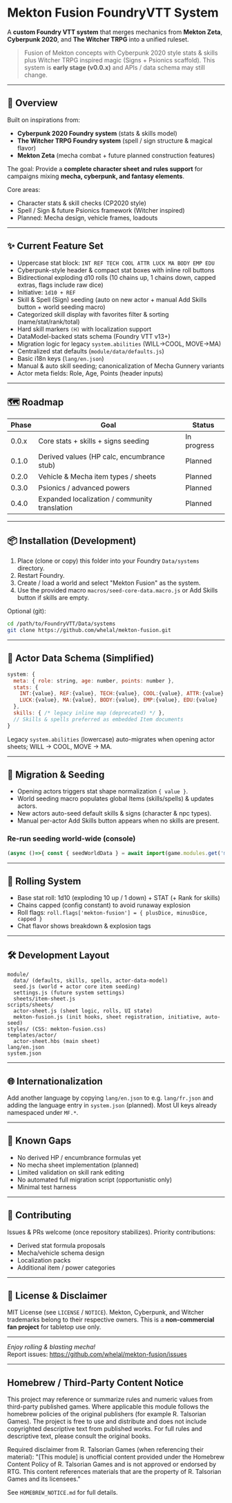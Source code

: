 # Mekton Fusion FoundryVTT System

A **custom Foundry VTT system** that merges mechanics from **Mekton Zeta**, **Cyberpunk 2020**, and **The Witcher TRPG** into a unified ruleset.

> Fusion of Mekton concepts with Cyberpunk 2020 style stats & skills plus Witcher TRPG inspired magic (Signs + Psionics scaffold). This system is **early stage (v0.0.x)** and APIs / data schema may still change.

---
## 📖 Overview
Built on inspirations from:
- **Cyberpunk 2020 Foundry system** (stats & skills model)
- **The Witcher TRPG Foundry system** (spell / sign structure & magical flavor)
- **Mekton Zeta** (mecha combat + future planned construction features)

The goal: Provide a **complete character sheet and rules support** for campaigns mixing **mecha, cyberpunk, and fantasy elements**.

Core areas:
- Character stats & skill checks (CP2020 style)
- Spell / Sign & future Psionics framework (Witcher inspired)
- Planned: Mecha design, vehicle frames, loadouts

---
## ✨ Current Feature Set
- Uppercase stat block: `INT REF TECH COOL ATTR LUCK MA BODY EMP EDU`
- Cyberpunk-style header & compact stat boxes with inline roll buttons
- Bidirectional exploding d10 rolls (10 chains up, 1 chains down, capped extras, flags include raw dice)
- Initiative: `1d10 + REF`
- Skill & Spell (Sign) seeding (auto on new actor + manual Add Skills button + world seeding macro)
- Categorized skill display with favorites filter & sorting (name/stat/rank/total)
- Hard skill markers `(H)` with localization support
- DataModel-backed stats schema (Foundry VTT v13+)
- Migration logic for legacy `system.abilities` (WILL→COOL, MOVE→MA)
- Centralized stat defaults (`module/data/defaults.js`)
- Basic i18n keys (`lang/en.json`)
- Manual & auto skill seeding; canonicalization of Mecha Gunnery variants
- Actor meta fields: Role, Age, Points (header inputs)

---
## 🗺️ Roadmap
| Phase | Goal | Status |
|-------|------|--------|
| 0.0.x | Core stats + skills + signs seeding | In progress |
| 0.1.0 | Derived values (HP calc, encumbrance stub) | Planned |
| 0.2.0 | Vehicle & Mecha item types / sheets | Planned |
| 0.3.0 | Psionics / advanced powers | Planned |
| 0.4.0 | Expanded localization / community translation | Planned |

---
## 📦 Installation (Development)
1. Place (clone or copy) this folder into your Foundry `Data/systems` directory.
2. Restart Foundry.
3. Create / load a world and select "Mekton Fusion" as the system.
4. Use the provided macro `macros/seed-core-data.macro.js` or Add Skills button if skills are empty.

Optional (git):
```bash
cd /path/to/FoundryVTT/Data/systems
git clone https://github.com/whelal/mekton-fusion.git
```

---
## 🧬 Actor Data Schema (Simplified)
```js
system: {
  meta: { role: string, age: number, points: number },
  stats: {
    INT:{value}, REF:{value}, TECH:{value}, COOL:{value}, ATTR:{value},
    LUCK:{value}, MA:{value}, BODY:{value}, EMP:{value}, EDU:{value}
  },
  skills: { /* legacy inline map (deprecated) */ },
  // Skills & spells preferred as embedded Item documents
}
```
Legacy `system.abilities` (lowercase) auto-migrates when opening actor sheets; WILL → COOL, MOVE → MA.

---
## 🔄 Migration & Seeding
- Opening actors triggers stat shape normalization `{ value }`.
- World seeding macro populates global Items (skills/spells) & updates actors.
- New actors auto-seed default skills & signs (character & npc types).
- Manual per-actor Add Skills button appears when no skills are present.

### Re-run seeding world-wide (console)
```js
(async ()=>{ const { seedWorldData } = await import(game.modules.get('mekton-fusion') ? '' : 'systems/mekton-fusion/module/seed.js'); await seedWorldData(); })();
```

---
## 🎲 Rolling System
- Base stat roll: 1d10 (exploding 10 up / 1 down) + STAT (+ Rank for skills)
- Chains capped (config constant) to avoid runaway explosion
- Roll flags: `roll.flags['mekton-fusion'] = { plusDice, minusDice, capped }`
- Chat flavor shows breakdown & explosion tags

---
## 🛠️ Development Layout
```
module/
  data/ (defaults, skills, spells, actor-data-model)
  seed.js (world + actor core item seeding)
  settings.js (future system settings)
  sheets/item-sheet.js
scripts/sheets/
  actor-sheet.js (sheet logic, rolls, UI state)
  mekton-fusion.js (init hooks, sheet registration, initiative, auto-seed)
styles/ (CSS: mekton-fusion.css)
templates/actor/
  actor-sheet.hbs (main sheet)
lang/en.json
system.json
```

---
## 🌐 Internationalization
Add another language by copying `lang/en.json` to e.g. `lang/fr.json` and adding the language entry in `system.json` (planned). Most UI keys already namespaced under `MF.*`.

---
## 🚧 Known Gaps
- No derived HP / encumbrance formulas yet
- No mecha sheet implementation (planned)
- Limited validation on skill rank editing
- No automated full migration script (opportunistic only)
- Minimal test harness

---
## 🤝 Contributing
Issues & PRs welcome (once repository stabilizes). Priority contributions:
- Derived stat formula proposals
- Mecha/vehicle schema design
- Localization packs
- Additional item / power categories

---
## 📜 License & Disclaimer
MIT License (see `LICENSE` / `NOTICE`). Mekton, Cyberpunk, and Witcher trademarks belong to their respective owners. This is a **non-commercial fan project** for tabletop use only.

---
_Enjoy rolling & blasting mecha!_  
Report issues: https://github.com/whelal/mekton-fusion/issues

---
## Homebrew / Third-Party Content Notice
This project may reference or summarize rules and numeric values from third-party
published games. Where applicable this module follows the homebrew policies of
the original publishers (for example R. Talsorian Games). The project is free
to use and distribute and does not include copyrighted descriptive text from
published works. For full rules and descriptive text, please consult the
original books.

Required disclaimer from R. Talsorian Games (when referencing their material):
"[This module] is unofficial content provided under the Homebrew Content
Policy of R. Talsorian Games and is not approved or endorsed by RTG. This
content references materials that are the property of R. Talsorian Games and
its licensees."

See `HOMEBREW_NOTICE.md` for full details.
